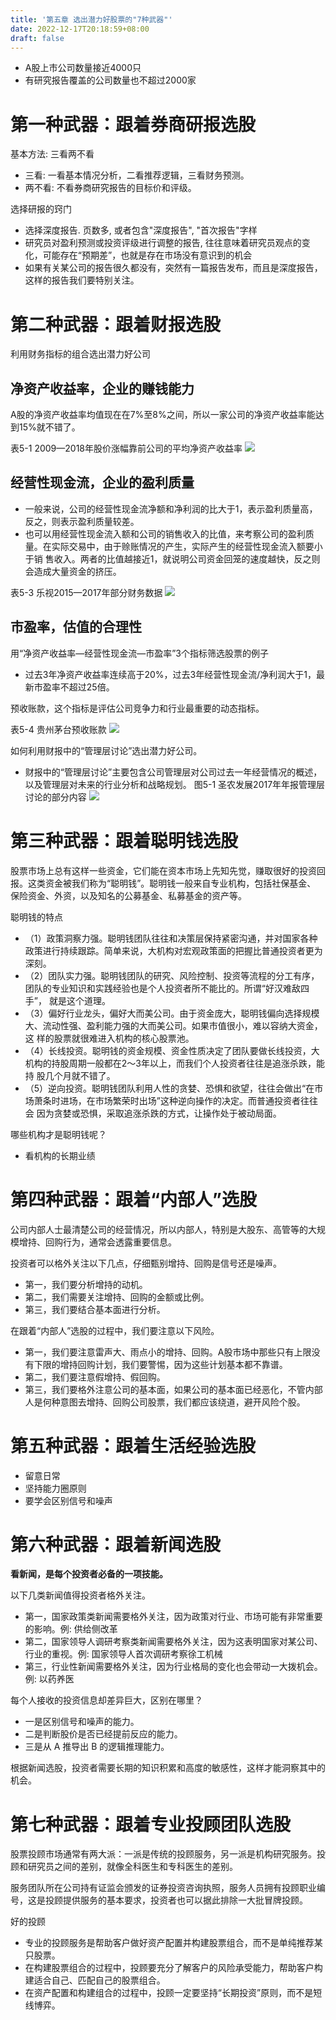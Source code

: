 ```yaml
---
title: '第五章 选出潜力好股票的"7种武器"'
date: 2022-12-17T20:18:59+08:00
draft: false
---
```


- A股上市公司数量接近4000只
- 有研究报告覆盖的公司数量也不超过2000家

# 第一种武器：跟着券商研报选股

基本方法: 三看两不看
- 三看: 一看基本情况分析，二看推荐逻辑，三看财务预测。 
- 两不看: 不看券商研究报告的目标价和评级。

选择研报的窍门
- 选择深度报告. 页数多, 或者包含"深度报告", "首次报告"字样
- 研究员对盈利预测或投资评级进行调整的报告, 往往意味着研究员观点的变化，可能存在“预期差”，也就是存在市场没有意识到的机会
- 如果有关某公司的报告很久都没有，突然有一篇报告发布，而且是深度报告，这样的报告我们要特别关注。




# 第二种武器：跟着财报选股

利用财务指标的组合选出潜力好公司

## 净资产收益率，企业的赚钱能力

A股的净资产收益率均值现在在7%至8%之间，所以一家公司的净资产收益率能达到15%就不错了。

表5-1 2009—2018年股价涨幅靠前公司的平均净资产收益率
![](https://res.weread.qq.com/wrepub/epub_28218320_14)

## 经营性现金流，企业的盈利质量

- 一般来说，公司的经营性现金流净额和净利润的比大于1，表示盈利质量高，反之，则表示盈利质量较差。
- 也可以用经营性现金流入额和公司的销售收入的比值，来考察公司的盈利质量。在实际交易中，由于赊账情况的产生，实际产生的经营性现金流入额要小于销
  售收入。两者的比值越接近1，就说明公司资金回笼的速度越快，反之则会造成大量资金的挤压。

表5-3 乐视2015—2017年部分财务数据
![](https://res.weread.qq.com/wrepub/epub_28218320_17)

## 市盈率，估值的合理性

用“净资产收益率—经营性现金流—市盈率”3个指标筛选股票的例子
- 过去3年净资产收益率连续高于20%，过去3年经营性现金流/净利润大于1，最新市盈率不超过25倍。

预收账款，这个指标是评估公司竞争力和行业最重要的动态指标。

表5-4 贵州茅台预收账款
![](https://res.weread.qq.com/wrepub/epub_28218320_18)

如何利用财报中的“管理层讨论”选出潜力好公司。
- 财报中的“管理层讨论”主要包含公司管理层对公司过去一年经营情况的概述，以及管理层对未来的行业分析和战略规划。
图5-1 圣农发展2017年年报管理层讨论的部分内容
![](https://res.weread.qq.com/wrepub/epub_28218320_19)




# 第三种武器：跟着聪明钱选股

股票市场上总有这样一些资金，它们能在资本市场上先知先觉，赚取很好的投资回报。这类资金被我们称为“聪明钱”。聪明钱一般来自专业机构，包括社保基金、
保险资金、外资，以及知名的公募基金、私募基金的资产等。

聪明钱的特点
- （1）政策洞察力强。聪明钱团队往往和决策层保持紧密沟通，并对国家各种政策进行持续跟踪。简单来说，大机构对宏观政策面的把握比普通投资者更为深刻。
- （2）团队实力强。聪明钱团队的研究、风险控制、投资等流程的分工有序，团队的专业知识和实践经验也是个人投资者所不能比的。所谓“好汉难敌四手”，
  就是这个道理。
- （3）偏好行业龙头，偏好大而美公司。由于资金庞大，聪明钱偏向选择规模大、流动性强、盈利能力强的大而美公司。如果市值很小，难以容纳大资金，这
  样的股票就很难进入机构的核心股票池。
- （4）长线投资。聪明钱的资金规模、资金性质决定了团队要做长线投资，大机构的持股周期一般都在2～3年以上，而我们个人投资者往往是追涨杀跌，能持
  股几个月就不错了。
- （5）逆向投资。聪明钱团队利用人性的贪婪、恐惧和欲望，往往会做出“在市场萧条时进场，在市场繁荣时出场”这种逆向操作的决定。而普通投资者往往会
  因为贪婪或恐惧，采取追涨杀跌的方式，让操作处于被动局面。

哪些机构才是聪明钱呢？
- 看机构的长期业绩



# 第四种武器：跟着“内部人”选股

公司内部人士最清楚公司的经营情况，所以内部人，特别是大股东、高管等的大规模增持、回购行为，通常会透露重要信息。

投资者可以格外关注以下几点，仔细甄别增持、回购是信号还是噪声。
- 第一，我们要分析增持的动机。
- 第二，我们需要关注增持、回购的金额或比例。
- 第三，我们要结合基本面进行分析。

在跟着“内部人”选股的过程中，我们要注意以下风险。
- 第一，我们要注意雷声大、雨点小的增持、回购。A股市场中那些只有上限没有下限的增持回购计划，我们要警惕，因为这些计划基本都不靠谱。
- 第二，我们要注意假增持、假回购。
- 第三，我们要格外注意公司的基本面，如果公司的基本面已经恶化，不管内部人是何种意图去增持、回购公司股票，我们都应该绕道，避开风险个股。



# 第五种武器：跟着生活经验选股

- 留意日常
- 坚持能力圈原则
- 要学会区别信号和噪声



# 第六种武器：跟着新闻选股

**看新闻，是每个投资者必备的一项技能。**

以下几类新闻值得投资者格外关注。
- 第一，国家政策类新闻需要格外关注，因为政策对行业、市场可能有非常重要的影响。例: 供给侧改革
- 第二，国家领导人调研考察类新闻需要格外关注，因为这表明国家对某公司、行业的重视。例: 国家领导人首次调研考察徐工机械
- 第三，行业性新闻需要格外关注，因为行业格局的变化也会带动一大拨机会。例: 以药养医

每个人接收的投资信息却差异巨大，区别在哪里？
- 一是区别信号和噪声的能力。
- 二是判断股价是否已经提前反应的能力。
- 三是从 A 推导出 B 的逻辑推理能力。

根据新闻选股，投资者需要长期的知识积累和高度的敏感性，这样才能洞察其中的机会。



# 第七种武器：跟着专业投顾团队选股

股票投顾市场通常有两大派：一派是传统的投顾服务，另一派是机构研究服务。投顾和研究员之间的差别，就像全科医生和专科医生的差别。

服务团队所在公司持有证监会颁发的证券投资咨询执照，服务人员拥有投顾职业编号，这是投顾提供服务的基本要求，投资者也可以据此排除一大批冒牌投顾。

好的投顾
- 专业的投顾服务是帮助客户做好资产配置并构建股票组合，而不是单纯推荐某只股票。
- 在构建股票组合的过程中，投顾要充分了解客户的风险承受能力，帮助客户构建适合自己、匹配自己的股票组合。
- 在资产配置和构建组合的过程中，投顾一定要坚持“长期投资”原则，而不是短线博弈。
